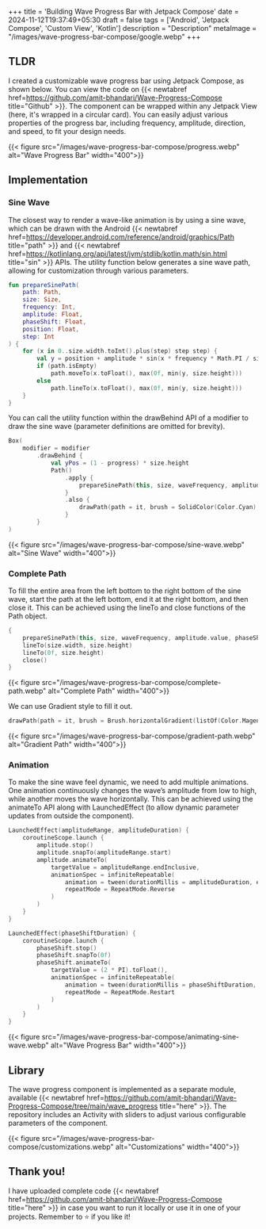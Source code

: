 +++
title = 'Building Wave Progress Bar with Jetpack Compose'
date = 2024-11-12T19:37:49+05:30
draft = false
tags = ['Android', 'Jetpack Compose', 'Custom View', 'Kotlin']
description = "Description"
metaImage = "/images/wave-progress-bar-compose/google.webp"
+++

## TLDR

I created a customizable wave progress bar using Jetpack Compose, as shown below. You can view the code on {{< newtabref href=https://github.com/amit-bhandari/Wave-Progress-Compose title="Github" >}}. The component can be wrapped within any Jetpack View (here, it's wrapped in a circular card). You can easily adjust various properties of the progress bar, including frequency, amplitude, direction, and speed, to fit your design needs.

{{< figure src="/images/wave-progress-bar-compose/progress.webp" alt="Wave Progress Bar" width="400">}}

## Implementation 

### Sine Wave
The closest way to render a wave-like animation is by using a sine wave, which can be drawn with the Android {{< newtabref href=https://developer.android.com/reference/android/graphics/Path title="path" >}} and {{< newtabref href=https://kotlinlang.org/api/latest/jvm/stdlib/kotlin.math/sin.html title="sin" >}} APIs. The utility function below generates a sine wave path, allowing for customization through various parameters.

```kotlin
fun prepareSinePath(
    path: Path,
    size: Size,
    frequency: Int,
    amplitude: Float,
    phaseShift: Float,
    position: Float,
    step: Int
) {
    for (x in 0..size.width.toInt().plus(step) step step) {
        val y = position + amplitude * sin(x * frequency * Math.PI / size.width + phaseShift).toFloat()
        if (path.isEmpty)
            path.moveTo(x.toFloat(), max(0f, min(y, size.height)))
        else
            path.lineTo(x.toFloat(), max(0f, min(y, size.height)))
    }
}
```

You can call the utility function within the drawBehind API of a modifier to draw the sine wave (parameter definitions are omitted for brevity).

```kotlin
Box(
    modifier = modifier
        .drawBehind {
            val yPos = (1 - progress) * size.height
            Path()
                .apply {
                    prepareSinePath(this, size, waveFrequency, amplitude, phaseShift, yPos, waveSteps)
                }
                .also {
                    drawPath(path = it, brush = SolidColor(Color.Cyan), style = Stroke(width = 10f))
                }
        }
)
```

{{< figure src="/images/wave-progress-bar-compose/sine-wave.webp" alt="Sine Wave" width="400">}}

### Complete Path
To fill the entire area from the left bottom to the right bottom of the sine wave, start the path at the left bottom, end it at the right bottom, and then close it. This can be achieved using the lineTo and close functions of the Path object. 

```kotlin
{
    prepareSinePath(this, size, waveFrequency, amplitude.value, phaseShiftLocal, yPos, waveSteps)
    lineTo(size.width, size.height)
    lineTo(0f, size.height)
    close()
}
```

{{< figure src="/images/wave-progress-bar-compose/complete-path.webp" alt="Complete Path" width="400">}}

We can use Gradient style to fill it out. 

```kotlin
drawPath(path = it, brush = Brush.horizontalGradient(listOf(Color.Magenta, Color.Cyan), style = Fill)
```

{{< figure src="/images/wave-progress-bar-compose/gradient-path.webp" alt="Gradient Path" width="400">}}

### Animation 
To make the sine wave feel dynamic, we need to add multiple animations. One animation continuously changes the wave’s amplitude from low to high, while another moves the wave horizontally. This can be achieved using the animateTo API along with LaunchedEffect (to allow dynamic parameter updates from outside the component).

```kotlin
LaunchedEffect(amplitudeRange, amplitudeDuration) {
    coroutineScope.launch {
        amplitude.stop()
        amplitude.snapTo(amplitudeRange.start)
        amplitude.animateTo(
            targetValue = amplitudeRange.endInclusive,
            animationSpec = infiniteRepeatable(
                animation = tween(durationMillis = amplitudeDuration, easing = LinearEasing),
                repeatMode = RepeatMode.Reverse
            )
        )
    }
}

LaunchedEffect(phaseShiftDuration) {
    coroutineScope.launch {
        phaseShift.stop()
        phaseShift.snapTo(0f)
        phaseShift.animateTo(
            targetValue = (2 * PI).toFloat(),
            animationSpec = infiniteRepeatable(
                animation = tween(durationMillis = phaseShiftDuration, easing = LinearEasing),
                repeatMode = RepeatMode.Restart
            )
        )
    }
}
```

{{< figure src="/images/wave-progress-bar-compose/animating-sine-wave.webp" alt="Wave Progress Bar" width="400">}}

## Library
The wave progress component is implemented as a separate module, available {{< newtabref href=https://github.com/amit-bhandari/Wave-Progress-Compose/tree/main/wave_progress title="here" >}}. The repository includes an Activity with sliders to adjust various configurable parameters of the component.

{{< figure src="/images/wave-progress-bar-compose/customizations.webp" alt="Customizations" width="400">}}

## Thank you!
I have uploaded complete code {{< newtabref href=https://github.com/amit-bhandari/Wave-Progress-Compose title="here" >}} in case you want to run it locally or use it in one of your projects. Remember to ⭐ if you like it! 